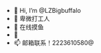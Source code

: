 - 👋 Hi, I’m @LZBigbuffalo
- 👀 卑微打工人
- 🌱 在线摸鱼
- 💞️ 
- 📫 邮箱联系！2223610580@

<!---
LZBigbuffalo/LZBigbuffalo is a ✨ special ✨ repository because its `README.md` (this file) appears on your GitHub profile.
You can click the Preview link to take a look at your changes.
--->
